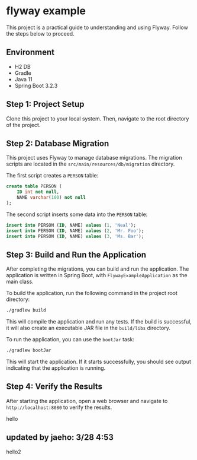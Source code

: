 # flyway example

This project is a practical guide to understanding and using Flyway. Follow the steps below to proceed.

## Environment

- H2 DB
- Gradle
- Java 11
- Spring Boot 3.2.3

## Step 1: Project Setup

Clone this project to your local system. Then, navigate to the root directory of the project.

## Step 2: Database Migration

This project uses Flyway to manage database migrations. The migration scripts are located in the `src/main/resources/db/migration` directory.

The first script creates a `PERSON` table:

```sql:src/main/resources/db/migration/V1_1_0__my_first_migration.sql
create table PERSON (
    ID int not null,
    NAME varchar(100) not null
);
```

The second script inserts some data into the `PERSON` table:

```sql:src/main/resources/db/migration/V2_1_0__my_first_migration2.sql
insert into PERSON (ID, NAME) values (1, 'Neal');
insert into PERSON (ID, NAME) values (2, 'Mr. Foo');
insert into PERSON (ID, NAME) values (3, 'Ms. Bar');
```

## Step 3: Build and Run the Application

After completing the migrations, you can build and run the application. The application is written in Spring Boot, with `FlywayExampleApplication` as the main class.

To build the application, run the following command in the project root directory:

```bash
./gradlew build
```

This will compile the application and run any tests. If the build is successful, it will also create an executable JAR file in the `build/libs` directory.

To run the application, you can use the `bootJar` task:

```bash
./gradlew bootJar
```

This will start the application. If it starts successfully, you should see output indicating that the application is running.

## Step 4: Verify the Results

After starting the application, open a web browser and navigate to `http://localhost:8080` to verify the results.


hello


## updated by jaeho: 3/28 4:53
hello2
